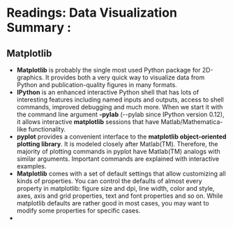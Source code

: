 # Readings: Data Visualization Summary :
## Matplotlib 
* **Matplotlib** is probably the single most used Python package for 2D-graphics. It provides both a very quick way to visualize data from Python and publication-quality figures in many formats.
* **IPython** is an enhanced interactive Python shell that has lots of interesting features including named inputs and outputs, access to shell commands, improved debugging and much more. When we start it with the command line argument **-pylab** (--pylab since IPython version 0.12), it allows interactive **matplotlib** sessions that have Matlab/Mathematica-like functionality.
* **pyplot** provides a convenient interface to the **matplotlib object-oriented plotting library**. It is modeled closely after Matlab(TM). Therefore, the majority of plotting commands in pyplot have Matlab(TM) analogs with similar arguments. Important commands are explained with interactive examples.
* **Matplotlib** comes with a set of default settings that allow customizing all kinds of properties. You can control the defaults of almost every property in matplotlib: figure size and dpi, line width, color and style, axes, axis and grid properties, text and font properties and so on. While matplotlib defaults are rather good in most cases, you may want to modify some properties for specific cases.
* 
